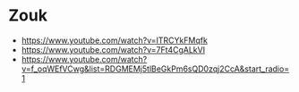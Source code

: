 # Zouk

- https://www.youtube.com/watch?v=ITRCYkFMqfk
- https://www.youtube.com/watch?v=7Ft4CgALkVI 
- https://www.youtube.com/watch?v=f_oqWEfVCwg&list=RDGMEMj5tlBeGkPm6sQD0zqj2CcA&start_radio=1 
